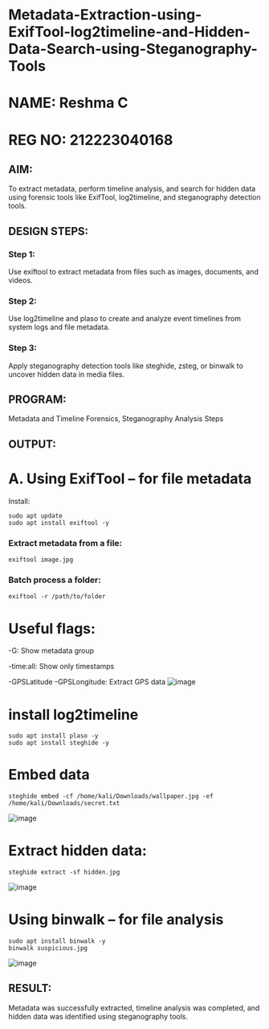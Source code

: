 # Metadata-Extraction-using-ExifTool-log2timeline-and-Hidden-Data-Search-using-Steganography-Tools
# NAME: Reshma C
# REG NO: 212223040168
## AIM:
To extract metadata, perform timeline analysis, and search for hidden data using forensic tools like ExifTool, log2timeline, and steganography detection tools.

## DESIGN STEPS:
### Step 1:
Use exiftool to extract metadata from files such as images, documents, and videos.

### Step 2:
Use log2timeline and plaso to create and analyze event timelines from system logs and file metadata.

### Step 3:
Apply steganography detection tools like steghide, zsteg, or binwalk to uncover hidden data in media files.

## PROGRAM:
Metadata and Timeline Forensics, Steganography Analysis Steps
## OUTPUT:
# A. Using ExifTool – for file metadata
Install:
~~~
sudo apt update
sudo apt install exiftool -y
~~~
### Extract metadata from a file:
~~~
exiftool image.jpg
~~~
### Batch process a folder:
~~~
exiftool -r /path/to/folder
~~~
# Useful flags:
-G: Show metadata group

-time:all: Show only timestamps

-GPSLatitude -GPSLongitude: Extract GPS data
![image](https://github.com/user-attachments/assets/4774b7fa-5d36-4941-9afb-58bd1f74f03e)

# install log2timeline
~~~
sudo apt install plaso -y
sudo apt install steghide -y
~~~
# Embed data
~~~
steghide embed -cf /home/kali/Downloads/wallpaper.jpg -ef /home/kali/Downloads/secret.txt
~~~
![image](https://github.com/user-attachments/assets/daf5fb5d-bc00-4a30-90b6-4277a4a3ea50)
# Extract hidden data:
~~~
steghide extract -sf hidden.jpg
~~~
![image](https://github.com/user-attachments/assets/9abbc979-fe73-4c54-8d0e-908c0bcc7c37)
# Using binwalk – for file analysis
~~~
sudo apt install binwalk -y
binwalk suspicious.jpg
~~~
![image](https://github.com/user-attachments/assets/51409417-97e1-4db5-9731-0c1e17b74902)

## RESULT:
Metadata was successfully extracted, timeline analysis was completed, and hidden data was identified using steganography tools.

